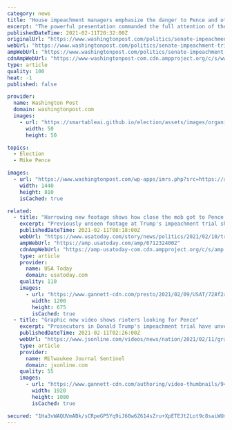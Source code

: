 ```yaml
---
category: news
title: "House impeachment managers emphasize the danger to Pence and other top officials in harrowing retelling of Jan. 6 attack"
excerpt: "The powerful presentation commanded the full attention of the Senate Chamber, but it remains unclear whether it would sway enough Republicans to convict former president Donald Trump."
publishedDateTime: 2021-02-11T20:32:00Z
originalUrl: "https://www.washingtonpost.com/politics/senate-impeachment-trial-trump/2021/02/10/17863674-6bbe-11eb-9f80-3d7646ce1bc0_story.html"
webUrl: "https://www.washingtonpost.com/politics/senate-impeachment-trial-trump/2021/02/10/17863674-6bbe-11eb-9f80-3d7646ce1bc0_story.html"
ampWebUrl: "https://www.washingtonpost.com/politics/senate-impeachment-trial-trump/2021/02/10/17863674-6bbe-11eb-9f80-3d7646ce1bc0_story.html?outputType=amp"
cdnAmpWebUrl: "https://www-washingtonpost-com.cdn.ampproject.org/c/s/www.washingtonpost.com/politics/senate-impeachment-trial-trump/2021/02/10/17863674-6bbe-11eb-9f80-3d7646ce1bc0_story.html?outputType=amp"
type: article
quality: 100
heat: -1
published: false

provider:
  name: Washington Post
  domain: washingtonpost.com
  images:
    - url: "https://smartableai.github.io/election/assets/images/organizations/washingtonpost.com-50x50.jpg"
      width: 50
      height: 50

topics:
  - Election
  - Mike Pence

images:
  - url: "https://www.washingtonpost.com/wp-apps/imrs.php?src=https://arc-anglerfish-washpost-prod-washpost.s3.amazonaws.com/public/H4NB4QTL7QI6XH4AHV3ENTQ3YA.jpg&w=1440"
    width: 1440
    height: 810
    isCached: true

related:
  - title: "Harrowing new footage shows how close the mob got to Pence, Congress and staff during Jan. 6 assault"
    excerpt: "Previously unseen footage at Trump's impeachment trial showed in vivid detail how close the mob came to lawmakers, staffers and Mike Pence."
    publishedDateTime: 2021-02-11T08:18:00Z
    webUrl: "https://www.usatoday.com/story/news/politics/2021/02/10/trump-impeachment-trial-capitol-mob-videos-show-violence-jan-6/6712324002/"
    ampWebUrl: "https://amp.usatoday.com/amp/6712324002"
    cdnAmpWebUrl: "https://amp-usatoday-com.cdn.ampproject.org/c/s/amp.usatoday.com/amp/6712324002"
    type: article
    provider:
      name: USA Today
      domain: usatoday.com
    quality: 110
    images:
      - url: "https://www.gannett-cdn.com/presto/2021/02/09/USAT/728f2a02-9d16-43e1-8386-e68430035a42-GettyImages-1230462786.jpg?auto=webp&crop=2999,1687,x0,y300&format=pjpg&width=1200"
        width: 1200
        height: 675
        isCached: true
  - title: "Graphic new video shows rioters looking for Pence"
    excerpt: "Prosecutors in Donald Trump's impeachment trial have unveiled never-before-seen video video showing the mob of rioters breaking into the Capitol and searching menacingly for former Vice President Mike Pence while they chanted,"
    publishedDateTime: 2021-02-11T02:26:00Z
    webUrl: "https://www.jsonline.com/videos/news/nation/2021/02/11/graphic-new-video-shows-rioters-looking-pence/6714630002/"
    type: article
    provider:
      name: Milwaukee Journal Sentinel
      domain: jsonline.com
    quality: 55
    images:
      - url: "https://www.gannett-cdn.com/authoring/video-thumbnails/9443ab34-1135-4db3-abd3-d8db0c02923b_poster.jpg?quality=10"
        width: 1920
        height: 1080
        isCached: true

secured: "1Ha3vWAQUVmABk/sCRpeGP5Yq9iJ60w6Z614sZru+XpETEJt2Lot9c8saiWUme75J63qrcE9Ldabl2mJLg/NqJtJeUXN/RkNowCAXNP9iCnVT9XXVb4EOOdskyDzjAk+KjzI92MlOuwvSgGtNclk17rpc9bFp5p5d1zmZK9dnM5J7xI6twthuX+NMrDWZBClt3wzbl6Z5IV+Aje+WM4xrt5sSdBYxJZUd8JioCTCBPvwgC+bXpM6dZM6VoZfGzZhfMP1X+ScZ4Kp6xUI+thT59mK/9aYLGqv7/Uf4HsABCGMhr4ign2D23WKcuzuu70flEaGWlzVOiAcZ5OVA8BfxY5P95E8GEpouB4khGyhOk0=;ysIkhpm+8kZ8ERNm2wLy9w=="
---
```


